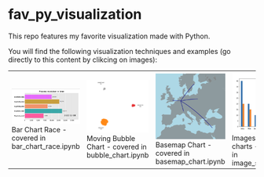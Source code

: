 # fav_py_visualization
This repo features my favorite visualization made with Python.

You will find the following visualization techniques and examples (go directly to this content by clikcing on images):

<table width="100%" spacing="2" padding="2" BORDER="0">
  <TR>
    <td width="150">
      <A HREF="bar_chart_race.ipynb">
      <img src  = "bar_chart_race_screenshot.png" width =150 border = 0></A><BR>
      Bar Chart Race - covered in bar_chart_race.ipynb
    </td>
    <td width = "150">
      <A HREF="bubble_chart.ipynb">
      <img src  = "bubble_chart_screenshot.png" width =150 border =0></A><BR>
      Moving Bubble Chart - covered in bubble_chart.ipynb
    </td>
    <td width = "150">
      <A HREF="basemap_chart.ipynb">
      <img src  = "basemap_screenshot.png" width =150 border =0></A><BR>
      Basemap Chart - covered in basemap_chart.ipynb
    </td>
      <td width = "150">
      <A HREF="image_slider.ipynb">
      <img src  = "imageslider.png" width =150 border =0></A><BR>
      Imageslider for charts - covered in image_slider.ipynb
    </td>
  </TR>

  </table>
